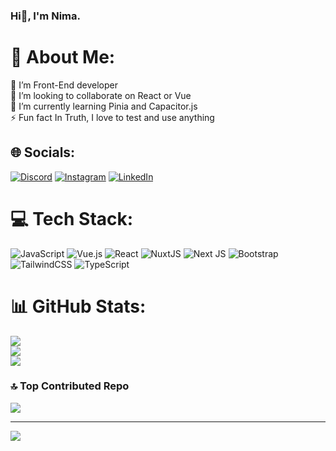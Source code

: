 ### Hi👋, I'm Nima.

# 💫 About Me:
🔭 I’m Front-End developer<br>👯 I’m looking to collaborate on React or Vue<br>🌱 I’m currently learning Pinia and Capacitor.js<br>⚡ Fun fact In Truth, I love to test and use anything


## 🌐 Socials:
[![Discord](https://img.shields.io/badge/Discord-%237289DA.svg?logo=discord&logoColor=white)](https://discord.gg/NimaRahimi#3604) [![Instagram](https://img.shields.io/badge/Instagram-%23E4405F.svg?logo=Instagram&logoColor=white)](https://instagram.com/nimarahimijahandide_) [![LinkedIn](https://img.shields.io/badge/LinkedIn-%230077B5.svg?logo=linkedin&logoColor=white)](https://linkedin.com/in/nimarahimijahandide) 

# 💻 Tech Stack:
![JavaScript](https://img.shields.io/badge/javascript-%23323330.svg?style=plastic&logo=javascript&logoColor=%23F7DF1E) ![Vue.js](https://img.shields.io/badge/vuejs-%2335495e.svg?style=plastic&logo=vuedotjs&logoColor=%234FC08D) ![React](https://img.shields.io/badge/react-%2320232a.svg?style=plastic&logo=react&logoColor=%2361DAFB) ![NuxtJS](https://img.shields.io/badge/Nuxt-black?style=plastic&logo=nuxt.js&logoColor=white) ![Next JS](https://img.shields.io/badge/Next-black?style=plastic&logo=next.js&logoColor=white) ![Bootstrap](https://img.shields.io/badge/bootstrap-%23563D7C.svg?style=plastic&logo=bootstrap&logoColor=white) ![TailwindCSS](https://img.shields.io/badge/tailwindcss-%2338B2AC.svg?style=plastic&logo=tailwind-css&logoColor=white) ![TypeScript](https://img.shields.io/badge/typescript-%23007ACC.svg?style=plastic&logo=typescript&logoColor=white)
# 📊 GitHub Stats:
![](https://github-readme-stats.vercel.app/api?username=nimarahimijahandide&theme=midnight-purple&hide_border=true&include_all_commits=false&count_private=true)<br/>
![](https://github-readme-streak-stats.herokuapp.com/?user=nimarahimijahandide&theme=midnight-purple&hide_border=true)<br/>
![](https://github-readme-stats.vercel.app/api/top-langs/?username=nimarahimijahandide&theme=midnight-purple&hide_border=true&include_all_commits=false&count_private=true&layout=compact)

### 🔝 Top Contributed Repo
![](https://github-contributor-stats.vercel.app/api?username=nimarahimijahandide&limit=5&theme=tokyonight&combine_all_yearly_contributions=true)

---
[![](https://visitcount.itsvg.in/api?id=nimarahimijahandide&icon=0&color=6)](https://visitcount.itsvg.in)

<!-- Proudly created with GPRM ( https://gprm.itsvg.in ) -->
